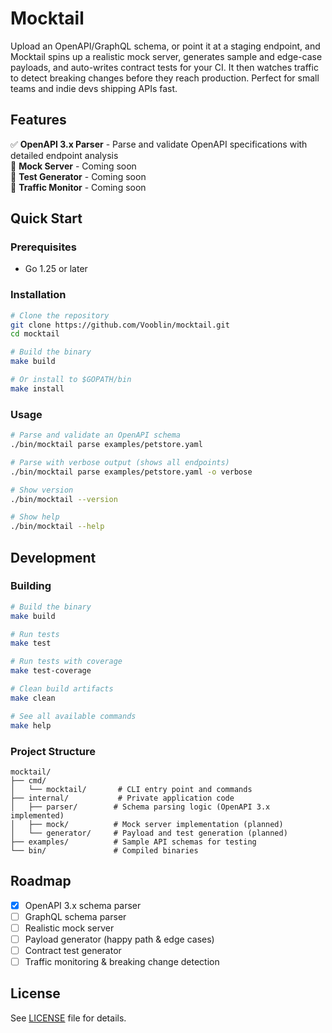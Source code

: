 # Mocktail

Upload an OpenAPI/GraphQL schema, or point it at a staging endpoint, and Mocktail spins up a realistic mock server, generates sample and edge-case payloads, and auto-writes contract tests for your CI. It then watches traffic to detect breaking changes before they reach production. Perfect for small teams and indie devs shipping APIs fast.

## Features

✅ **OpenAPI 3.x Parser** - Parse and validate OpenAPI specifications with detailed endpoint analysis  
🚧 **Mock Server** - Coming soon  
🚧 **Test Generator** - Coming soon  
🚧 **Traffic Monitor** - Coming soon

## Quick Start

### Prerequisites

- Go 1.25 or later

### Installation

```bash
# Clone the repository
git clone https://github.com/Vooblin/mocktail.git
cd mocktail

# Build the binary
make build

# Or install to $GOPATH/bin
make install
```

### Usage

```bash
# Parse and validate an OpenAPI schema
./bin/mocktail parse examples/petstore.yaml

# Parse with verbose output (shows all endpoints)
./bin/mocktail parse examples/petstore.yaml -o verbose

# Show version
./bin/mocktail --version

# Show help
./bin/mocktail --help
```

## Development

### Building

```bash
# Build the binary
make build

# Run tests
make test

# Run tests with coverage
make test-coverage

# Clean build artifacts
make clean

# See all available commands
make help
```

### Project Structure

```text
mocktail/
├── cmd/
│   └── mocktail/       # CLI entry point and commands
├── internal/           # Private application code
│   ├── parser/        # Schema parsing logic (OpenAPI 3.x implemented)
│   ├── mock/          # Mock server implementation (planned)
│   └── generator/     # Payload and test generation (planned)
├── examples/          # Sample API schemas for testing
└── bin/               # Compiled binaries
```

## Roadmap

- [x] OpenAPI 3.x schema parser
- [ ] GraphQL schema parser
- [ ] Realistic mock server
- [ ] Payload generator (happy path & edge cases)
- [ ] Contract test generator
- [ ] Traffic monitoring & breaking change detection

## License

See [LICENSE](LICENSE) file for details.
